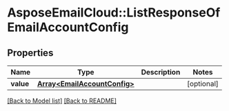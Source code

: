 # AsposeEmailCloud::ListResponseOfEmailAccountConfig

## Properties
Name | Type | Description | Notes
---- | ---- | ----------- | -----
**value** |[**Array&lt;EmailAccountConfig&gt;**](EmailAccountConfig.md) |  | [optional] 


[[Back to Model list]](Models.md) [[Back to README]](README.md)
